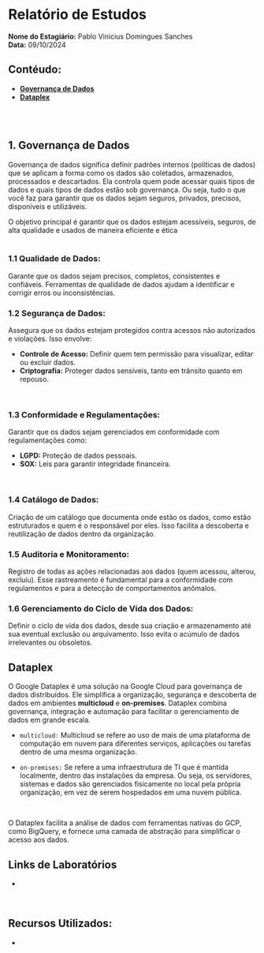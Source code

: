 # Relatório de Estudos

**Nome do Estagiário:** Pablo Vinícius Domingues Sanches  
**Data:** 09/10/2024


## Contéudo:
- [**Governança de Dados**](#gdados)
- [**Dataplex**](#dtplex)
<br>
<br>

## 1. Governança de Dados <a id = "gdados"></a>
Governança de dados significa definir padrões internos (políticas de dados) que se aplicam a forma como os dados são coletados, armazenados, processados e descartados. Ela controla quem pode acessar quais tipos de dados e quais tipos de dados estão sob governança. Ou seja, tudo o que você faz para garantir que os dados sejam seguros, privados, precisos, disponíveis e utilizáveis.<br>

O objetivo principal é garantir que os dados estejam acessíveis, seguros, de alta qualidade e usados de maneira eficiente e ética
<br><br>

### **1.1 Qualidade de Dados:**
Garante que os dados sejam precisos, completos, consistentes e confiáveis. Ferramentas de qualidade de dados ajudam a identificar e corrigir erros ou inconsistências.
<br>

### **1.2 Segurança de Dados:**
Assegura que os dados estejam protegidos contra acessos não autorizados e violações. Isso envolve:
<br>

- **Controle de Acesso:** Definir quem tem permissão para visualizar, editar ou excluir dados.
- **Criptografia:** Proteger dados sensíveis, tanto em trânsito quanto em repouso.
<br>

### **1.3 Conformidade e Regulamentações:**
Garantir que os dados sejam gerenciados em conformidade com regulamentações como:

- **LGPD:** Proteção de dados pessoais.
- **SOX:** Leis para garantir integridade financeira.
<br>

### **1.4 Catálogo de Dados:** 
Criação de um catálogo que documenta onde estão os dados, como estão estruturados e quem é o responsável por eles. Isso facilita a descoberta e reutilização de dados dentro da organização.

### **1.5 Auditoria e Monitoramento:**
Registro de todas as ações relacionadas aos dados (quem acessou, alterou, excluiu). Esse rastreamento é fundamental para a conformidade com regulamentos e para a detecção de comportamentos anômalos.

### **1.6 Gerenciamento do Ciclo de Vida dos Dados:**
Definir o ciclo de vida dos dados, desde sua criação e armazenamento até sua eventual exclusão ou arquivamento. Isso evita o acúmulo de dados irrelevantes ou obsoletos.



## Dataplex <a id = "dtplex"></a>
O Google Dataplex é uma solução na Google Cloud para governança de dados distribuídos. Ele simplifica a organização, segurança e descoberta de dados em ambientes **multicloud** e **on-premises**. Dataplex combina governança, integração e automação para facilitar o gerenciamento de dados em grande escala.

- `multicloud:` Multicloud se refere ao uso de mais de uma plataforma de computação em nuvem para diferentes serviços, aplicações ou tarefas dentro de uma mesma organização.

- `on-premises:` Se refere a uma infraestrutura de TI que é mantida localmente, dentro das instalações da empresa. Ou seja, os servidores, sistemas e dados são gerenciados fisicamente no local pela própria organização, em vez de serem hospedados em uma nuvem pública.

<br>

O Dataplex facilita a análise de dados com ferramentas nativas do GCP, como BigQuery, e fornece uma camada de abstração para simplificar o acesso aos dados.

## Links de Laboratórios

- 

<br>

## **Recursos Utilizados:**  

- 

<br>